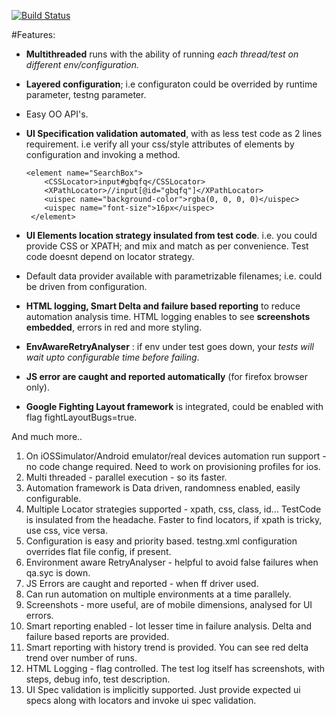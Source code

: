 [![Build Status](https://travis-ci.org/basavaraj1985/Dolphin.svg?branch=master)](https://travis-ci.org/basavaraj1985/Dolphin.svg?branch=master)

#Features: 

- **Multithreaded** runs with the ability of running _each thread/test on different env/configuration._ 

- **Layered configuration**; i.e configuraton could be overrided by runtime parameter, testng parameter. 

- Easy OO API's. 

- **UI Specification validation automated**, with as less test code as 2 lines requirement. i.e verify all your css/style attributes of elements by configuration and invoking a method. 
    ```
    <element name="SearchBox">
	    <CSSLocator>input#gbqfq</CSSLocator>
	    <XPathLocator>//input[@id="gbqfq"]</XPathLocator>
	    <uispec name="background-color">rgba(0, 0, 0, 0)</uispec>
	    <uispec name="font-size">16px</uispec>
	 </element>
    ```

- **UI Elements location strategy insulated from test code**. i.e. you could provide CSS or XPATH; and mix and match as per convenience. Test code doesnt depend on locator strategy. 

- Default data provider available with parametrizable filenames; i.e. could be driven from configuration. 

- **HTML logging, Smart Delta and failure based reporting** to reduce automation analysis time. HTML logging enables to see **screenshots embedded**, errors in red and more styling. 

- **EnvAwareRetryAnalyser** : if env under test goes down, your _tests will wait upto configurable time before failing_. 

- **JS error are caught and reported automatically** (for firefox browser only). 

- **Google Fighting Layout framework** is integrated, could be enabled with flag fightLayoutBugs=true. 

And much more.. 

1. On iOSSimulator/Android emulator/real devices automation run support - no code change required. Need to work on provisioning profiles for ios. 
2. Multi threaded - parallel execution - so its faster. 
3. Automation framework is Data driven, randomness enabled, easily configurable. 
4. Multiple Locator strategies supported - xpath, css, class, id... 
TestCode is insulated from the headache. Faster to find locators, if xpath is tricky, use css, vice versa. 
5. Configuration is easy and priority based. testng.xml configuration overrides flat file config, if present. 
6. Environment aware RetryAnalyser - helpful to avoid false failures when qa.syc is down. 
7. JS Errors are caught and reported - when ff driver used. 
8. Can run automation on multiple environments at a time parallely. 
9. Screenshots - more useful, are of mobile dimensions, analysed for UI errors. 
10. Smart reporting enabled - lot lesser time in failure analysis. Delta and failure based reports are provided. 
11. Smart reporting with history trend is provided. You can see red delta trend over number of runs. 
12. HTML Logging - flag controlled. The test log itself has screenshots, with steps, debug info, test description.
13. UI Spec validation is implicitly supported. Just provide expected ui specs along with locators and invoke ui spec validation. 
